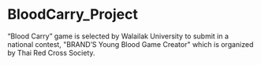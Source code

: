 # BloodCarry_Project
“Blood Carry” game is selected by Walailak University to submit in a national contest, "BRAND’S Young Blood Game Creator" which is organized by Thai Red Cross Society.
